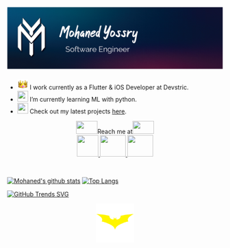 ![GitHub Trends SVG](./assets/intro_cover.png)
---

- <img src="assets\info.gif" width="25" height="25" /> I work currently as a Flutter & iOS Developer at Devstric.
- <img src="assets\book.gif" width="25" height="25" /> I’m currently learning ML with python.
- <img src="assets\projects.gif" width="25" height="25" /> Check out my latest projects [here](https://github.com/Mohanedy98/Portfolio).

<p align="center">
 <img src="assets\contact-me.gif" width="50" height="30"  />Reach me at<img src="assets\contact-me.gif" width="50" height="30"  />
 <br/>
 <a href="https://twitter.com/mohanedy98"><img src="assets\twitter.gif" width="50" height="50"  /> </a> <a href="https://www.facebook.com/mohanedy98"><img src="assets\facebook.gif" width="60" height="50"  /> </a>  <a href="mailto:mohaned.y98@gmail.com"> <img src="assets\mail.gif" width="60" height="50"/> </a>
 <br/>
 </p>
 </br>

 [![Mohaned's github stats](https://github-readme-stats.vercel.app/api?username=Mohanedy98&count_private=true&theme=cobalt&show_icons=true)](https://github.com/Mohanedy98)
[![Top Langs](https://github-readme-stats.vercel.app/api/top-langs/?username=Mohanedy98&layout=compact&theme=cobalt)](https://github.com/Mohanedy98)
 

[![GitHub Trends SVG](https://api.githubtrends.io/user/svg/Mohanedy98/repos?time_range=one_year&theme=dark)](https://githubtrends.io)

<p align="center">
  <a href="https://twitter.com/mohanedy98"><img src="assets\batman.gif" width="90" height="90"  /> </a>
  </p>
<!--
**Mohanedy98/Mohanedy98** is a ✨ _special_ ✨ repository because its `README.md` (this file) appears on your GitHub profile.

Here are some ideas to get you started:

- 🔭 I’m currently working on ...
- 🌱 I’m currently learning ...
- 👯 I’m looking to collaborate on ...
- 🤔 I’m looking for help with ...
- 💬 Ask me about ...
- 📫 How to reach me: ...
- 😄 Pronouns: ...
- ⚡ Fun fact: ...
-->
